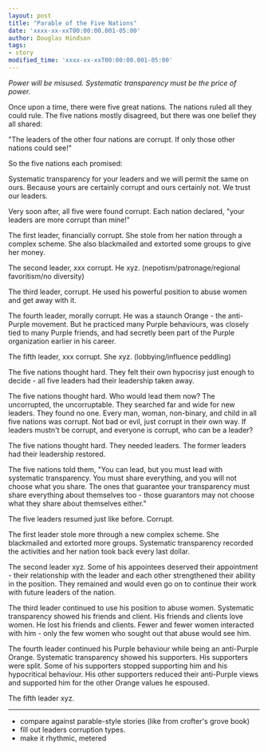 ```yaml
---
layout: post
title: "Parable of the Five Nations"
date: 'xxxx-xx-xxT00:00:00.001-05:00'
author: Douglas Hindson
tags:
- story
modified_time: 'xxxx-xx-xxT00:00:00.001-05:00'
---
```


*Power will be misused. Systematic transparency must be the price of power.*

Once upon a time, there were five great nations. The nations ruled all they could rule. The five nations mostly disagreed, but there was one belief they all shared:

"The leaders of the other four nations are corrupt. If only those other nations could see!"

So the five nations each promised:

Systematic transparency for your leaders and we will permit the same on ours.
Because yours are certainly corrupt and ours certainly not. We trust our leaders.

Very soon after, all five were found corrupt. Each nation declared, "your leaders are more corrupt than mine!"

The first leader, financially corrupt. She stole from her nation through a complex scheme. She also blackmailed and extorted some groups to give her money.

The second leader, xxx corrupt. He xyz. (nepotism/patronage/regional favoritism/no diversity)

The third leader, <want to feel bigger> corrupt. He used his powerful position to abuse women and get away with it.

The fourth leader, morally corrupt. He was a staunch Orange - the anti-Purple movement. But he practiced many Purple behaviours, was closely tied to many Purple friends, and had secretly been part of the Purple organization earlier in his career.

The fifth leader, xxx corrupt. She xyz. (lobbying/influence peddling)

The five nations thought hard. They felt their own hypocrisy just enough to decide - all five leaders had their leadership taken away.

The five nations thought hard. Who would lead them now? The uncorrupted, the uncorruptable. They searched far and wide for new leaders. They found no one. Every man, woman, non-binary, and child in all five nations was corrupt. Not bad or evil, just corrupt in their own way. If leaders mustn't be corrupt, and everyone is corrupt, who can be a leader?

The five nations thought hard. They needed leaders. The former leaders had their leadership restored.

The five nations told them, "You can lead, but you must lead with systematic transparency. You must share everything, and you will not choose what you share. The ones that guarantee your transparency must share everything about themselves too - those guarantors may not choose what they share about themselves either."

The five leaders resumed just like before. Corrupt.

The first leader stole more through a new complex scheme. She blackmailed and extorted more groups. Systematic transparency recorded the activities and her nation took back every last dollar.

The second leader xyz. Some of his appointees deserved their appointment - their relationship with the leader and each other strengthened their ability in the position. They remained and would even go on to continue their work with future leaders of the nation.

The third leader continued to use his position to abuse women. Systematic transparency showed his friends and client. His friends and clients love women. He lost his friends and clients. Fewer and fewer women interacted with him - only the few women who sought out that abuse would see him.

The fourth leader continued his Purple behaviour while being an anti-Purple Orange. Systematic transparency showed his supporters. His supporters were split. Some of his supporters stopped supporting him and his hypocritical behaviour. His other supporters reduced their anti-Purple views and supported him for the other Orange values he espoused.

The fifth leader xyz.

---

* compare against parable-style stories (like from crofter's grove book)
* fill out leaders corruption types.
* make it rhythmic, metered
